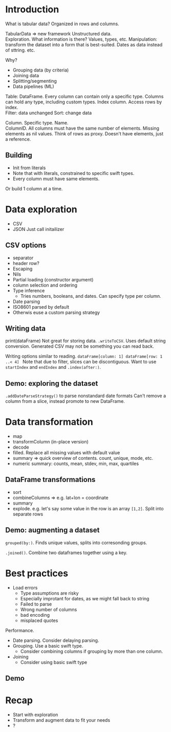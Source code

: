 # Introduction
What is tabular data?  Organized in rows and columns.

TabularData => new framework
Unstructured data.  
Exploration.  What information is there?  Values, types, etc.
Manipulation: transform the dataset into a form that is best-suited.  Dates as data instead of sttring.  etc.

Why?  
* Grouping data (by criteria)
* Joining data
* Splitting/segmenting
* Data pipelines (ML)

Table: DataFrame.  Every column can contain only a specific type.
Columns can hold any type, including custom types.
Index column.  Access rows by index.  
Filter: data unchanged
Sort: change data

Column.  Specific type.  Name.  
ColumnID.  All columns must have the same number of elements.  Missing elements as nil values.
Think of rows as proxy.  Doesn't have elements, just a reference.

## Building
* Init from literals
* Note that with literals, constrained to specific swift types.
* Every column must have same elements.

Or build 1 column at a time.

# Data exploration
* CSV
* JSON
Just call initailizer

## CSV options
* separator
* header row?
* Escaping
* Nils
* Partial loading (constructor argument)
* column selection and ordering
* Type inference
	* Tries numbers, booleans, and dates.  Can specify type per column.
* Date parsing
* ISO8601 parsed by default
* Otherwis euse a custom parsing strategy

## Writing data
print(dataFrame)
Not great for storing data.  `.writeToCSV`.  Uses default string conversion.  Generated CSV may not be something you can read back.

Writing options similar to reading.
`dataFrame[column: 1]
dataFrame[row: 1 ..< 4]
`
Note that due to filter, slices can be discontiguous.
Want to use `startIndex` and `endIndex` and `.index(after:)`.


## Demo: exploring the dataset
`.addDateParseStrategy()` to parse nonstandard date formats
Can't remove a column from a slice, instead promote to new DataFrame.

# Data transformation
* map
* transformColumn (in-place version)
* decode
* filled.  Replace all missing values with default value
* summary => quick overview of contents.  count, unique, mode, etc.  
* numeric summary: counts, mean, stdev, min, max, quartiles

## DataFrame transformations
* sort
* combineColumns => e.g. lat+lon = coordinate
* summary
* explode.  e.g. let's say some value in the row is an array `[1,2]`.  Split into separate rows

## Demo: augmenting a dataset
`grouped(by:)`.   Finds unique values, splits into corresonding groups.  

`.joined()`.  Combine two dataframes together using a key.  

# Best practices
* Load errors
	* Type assumptions are risky
	* Especially improtant for dates, as we might fall back to string
	* Failed to parse
	* Wrong number of columns
	* bad encoding
	* misplaced quotes

Performance.  
* Date parsing.  Consider delaying parsing.
* Grouping.  Use a basic swift type.
	* Consider combining columns if grouping by more than one column.
* Joining
	* Consider using basic swift type

## Demo

# Recap
* Start with exploration
* Transform and augment data to fit your needs
* ?

